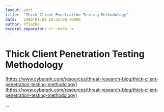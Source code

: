 ```yaml
---
layout: post
title:  "Thick Client Penetration Testing Methodology"
date:   1990-01-01 19:55:00 +0000
author: PfiatDe
excerpt_separator: <!--more-->
---
```


# Thick Client Penetration Testing Methodology
[https://www.cyberark.com/resources/threat-research-blog/thick-client-penetration-testing-methodology](https://www.cyberark.com/resources/threat-research-blog/thick-client-penetration-testing-methodology)

...
<!--more-->
